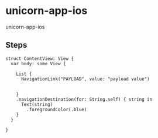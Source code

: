 # unicorn-app-ios
unicorn-app-ios


## Steps
  



```
struct ContentView: View {
  var body: some View {
    
    List {
      NavigationLink("PAYLOAD", value: "payload value")
      
    
    }
    .navigationDestination(for: String.self) { string in
      Text(string)
        .foregroundColor(.blue)
    }
  }

}

```
